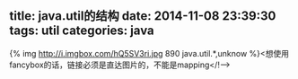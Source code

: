 title: java.util的结构
date: 2014-11-08 23:39:30
tags: util
categories: java
---
{% img http://i.imgbox.com/hQ5SV3ri.jpg 890 java.util.*,unknow %}<<!-->想使用fancybox的话，链接必须是直达图片的，不能是mapping</!-->